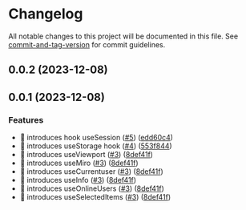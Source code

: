 # Changelog

All notable changes to this project will be documented in this file. See [commit-and-tag-version](https://github.com/absolute-version/commit-and-tag-version) for commit guidelines.

## 0.0.2 (2023-12-08)

## 0.0.1 (2023-12-08)


### Features

* 🎸 introduces hook useSession ([#5](https://github.com/miroapp/miro-react-hooks/issues/5)) ([edd60c4](https://github.com/miroapp/miro-react-hooks/commit/edd60c4d0a4d76c39dff05a86d195f278becce6f))
* 🎸 introduces useStorage hook ([#4](https://github.com/miroapp/miro-react-hooks/issues/4)) ([553f844](https://github.com/miroapp/miro-react-hooks/commit/553f844bc88a8e9cf5c881742ffe843674f97bd3))
* 🎸 introduces useViewport ([#3](https://github.com/miroapp/miro-react-hooks/issues/3)) ([8def41f](https://github.com/miroapp/miro-react-hooks/commit/8def41ffff0c88f32543709b42545385d3391379))
* 🎸 introduces useMiro ([#3](https://github.com/miroapp/miro-react-hooks/issues/3)) ([8def41f](https://github.com/miroapp/miro-react-hooks/commit/8def41ffff0c88f32543709b42545385d3391379))
* 🎸 introduces useCurrentuser ([#3](https://github.com/miroapp/miro-react-hooks/issues/3)) ([8def41f](https://github.com/miroapp/miro-react-hooks/commit/8def41ffff0c88f32543709b42545385d3391379))
* 🎸 introduces useInfo ([#3](https://github.com/miroapp/miro-react-hooks/issues/3)) ([8def41f](https://github.com/miroapp/miro-react-hooks/commit/8def41ffff0c88f32543709b42545385d3391379))
* 🎸 introduces useOnlineUsers ([#3](https://github.com/miroapp/miro-react-hooks/issues/3)) ([8def41f](https://github.com/miroapp/miro-react-hooks/commit/8def41ffff0c88f32543709b42545385d3391379))
* 🎸 introduces useSelectedItems ([#3](https://github.com/miroapp/miro-react-hooks/issues/3)) ([8def41f](https://github.com/miroapp/miro-react-hooks/commit/8def41ffff0c88f32543709b42545385d3391379))